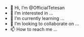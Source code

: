 - 👋 Hi, I’m @OfficialTetesan
- 👀 I’m interested in ...
- 🌱 I’m currently learning ...
- 💞️ I’m looking to collaborate on ...
- 📫 How to reach me ...

<!---
OfficialTetesan/OfficialTetesan is a ✨ special ✨ repository because its `README.md` (this file) appears on your GitHub profile.
You can click the Preview link to take a look at your changes.
--->
